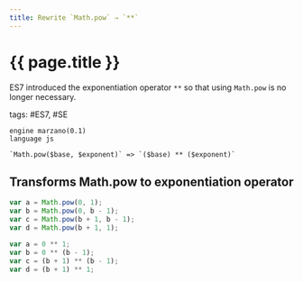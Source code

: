 ```yaml
---
title: Rewrite `Math.pow` ⇒ `**`
---
```


# {{ page.title }}

ES7 introduced the exponentiation operator `**` so that using `Math.pow` is no longer necessary.

tags: #ES7, #SE

```grit
engine marzano(0.1)
language js

`Math.pow($base, $exponent)` => `($base) ** ($exponent)`
```

## Transforms Math.pow to exponentiation operator

```javascript
var a = Math.pow(0, 1);
var b = Math.pow(0, b - 1);
var c = Math.pow(b + 1, b - 1);
var d = Math.pow(b + 1, 1);
```

```typescript
var a = 0 ** 1;
var b = 0 ** (b - 1);
var c = (b + 1) ** (b - 1);
var d = (b + 1) ** 1;
```
